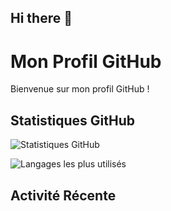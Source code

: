 ## Hi there 👋

# Mon Profil GitHub

Bienvenue sur mon profil GitHub !

## Statistiques GitHub

![Statistiques GitHub](https://github-readme-stats.vercel.app/api?username=Lamrisseloubna1&show_icons=true&theme=radical)

![Langages les plus utilisés](https://github-readme-stats.vercel.app/api/top-langs/?username=Lamrisseloubna1&layout=compact&theme=radical)

## Activité Récente

<!--START_SECTION:activity-->
<!--END_SECTION:activity-->

